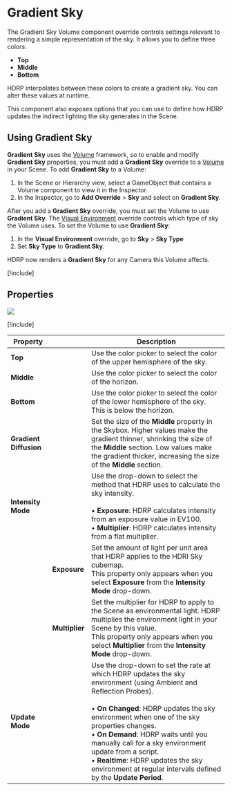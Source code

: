 # Gradient Sky

The Gradient Sky Volume component override controls settings relevant to rendering a simple representation of the sky. It allows you to define three colors:

* **Top**
* **Middle**
* **Bottom**

HDRP interpolates between these colors to create a gradient sky. You can alter these values at runtime.

This component also exposes options that you can use to define how HDRP updates the indirect lighting the sky generates in the Scene.

##  Using Gradient Sky

**Gradient Sky** uses the [Volume](Volumes.md) framework, so to enable and modify **Gradient Sky** properties, you must add a **Gradient Sky** override to a [Volume](Volumes.md) in your Scene. To add **Gradient  Sky** to a Volume:

1. In the Scene or Hierarchy view, select a GameObject that contains a Volume component to view it in the Inspector.
2. In the Inspector, go to **Add Override** > **Sky** and select on **Gradient Sky**.

After you add a **Gradient Sky** override, you must set the Volume to use **Gradient Sky**. The [Visual Environment](Override-Visual-Environment.md) override controls which type of sky the Volume uses. To set the Volume to use **Gradient Sky**:

1. In the **Visual Environment** override, go to **Sky** > **Sky Type**
2. Set **Sky Type** to **Gradient Sky**.

HDRP now renders a **Gradient Sky** for any Camera this Volume affects.

[!include[](snippets/volume-override-api.md)]

## Properties

![](Images/Override-GradientSky1.png)

[!include[](snippets/Volume-Override-Enable-Properties.md)]

<table>
<thead>
  <tr>
    <th><strong>Property</strong></th>
    <th></th>
    <th><strong>Description</strong></th>
  </tr>
</thead>
<tbody>
  <tr>
    <td><strong>Top</strong></td>
    <td></td>
    <td>Use the color picker to select the color of the upper hemisphere of the sky.</td>
  </tr>
  <tr>
    <td><strong>Middle</strong></td>
    <td></td>
    <td>Use the color picker to select the color of the horizon.</td>
  </tr>
  <tr>
    <td><strong>Bottom</strong></td>
    <td></td>
    <td>Use the color picker to select the color of the lower hemisphere of the sky. This is below the horizon.</td>
  </tr>
  <tr>
    <td><strong>Gradient Diffusion</strong></td>
    <td></td>
    <td>Set the size of the <strong>Middle</strong> property in the Skybox. Higher values make the gradient thinner, shrinking the size of the <strong>Middle</strong> section. Low values make the gradient thicker, increasing the size of the <strong>Middle</strong> section.</td>
  </tr>
  <tr>
    <td><strong>Intensity Mode</strong></td>
    <td></td>
    <td>Use the drop-down to select the method that HDRP uses to calculate the sky intensity.<br/><br/>&#8226; <strong>Exposure</strong>: HDRP calculates intensity from an exposure value in EV100.<br/>&#8226; <strong>Multiplier</strong>: HDRP calculates intensity from a flat multiplier.</td>
  </tr>
  <tr></strong>
    <td></td>
    <td><strong>Exposure</strong></td>
    <td>Set the amount of light per unit area that HDRP applies to the HDRI Sky cubemap.<br/>This property only appears when you select <strong>Exposure</strong> from the <strong>Intensity Mode</strong> drop-down.</td>
  </tr>
  <tr>
    <td></td>
    <td><strong>Multiplier</strong></td>
    <td>Set the multiplier for HDRP to apply to the Scene as environmental light. HDRP multiplies the environment light in your Scene by this value.<br/>This property only appears when you select <strong>Multiplier</strong> from the <strong>Intensity Mode</strong> drop-down.</td>
  </tr>
  <tr>
    <td><strong>Update Mode</strong></td>
    <td></td>
    <td>Use the drop-down to set the rate at which HDRP updates the sky environment (using Ambient and Reflection Probes).<br/><br/>&#8226; <strong>On Changed</strong>: HDRP updates the sky environment when one of the sky properties changes.<br/>&#8226; <strong>On Demand</strong>: HDRP waits until you manually call for a sky environment update from a script.<br/>&#8226; <strong>Realtime</strong>: HDRP updates the sky environment at regular intervals defined by the <strong>Update Period</strong>.</td>
  </tr>
</tbody>
</table>
